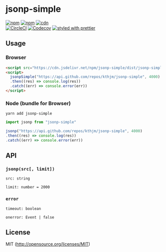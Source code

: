 # jsonp-simple

[![npm](https://img.shields.io/npm/v/jsonp-simple.svg?style=flat-square)](https://www.npmjs.com/package/jsonp-simple)
[![npm](https://img.shields.io/npm/dm/jsonp-simple.svg?style=flat-square)](https://www.npmjs.com/package/jsonp-simple)
[![cdn](https://img.shields.io/badge/jsdelivr-link-e84d3c.svg?style=flat-square)](https://cdn.jsdelivr.net/npm/jsonp-simple/dist/jsonp-simple.min.js)  
[![CircleCI](https://img.shields.io/circleci/project/github/kthjm/jsonp-simple.svg?style=flat-square)](https://circleci.com/gh/kthjm/jsonp-simple)
[![Codecov](https://img.shields.io/codecov/c/github/kthjm/jsonp-simple.svg?style=flat-square)](https://codecov.io/gh/kthjm/jsonp-simple)
[![styled with prettier](https://img.shields.io/badge/styled_with-prettier-ff69b4.svg?style=flat-square)](https://github.com/prettier/prettier)

## Usage

### Browser
```html
<script src="https://cdn.jsdelivr.net/npm/jsonp-simple/dist/jsonp-simple.min.js"></script>
<script>
  jsonpSimple("https://api.github.com/repos/kthjm/jsonp-simple", 4000)
  .then((res) => console.log(res))
  .catch((err) => console.error(err))
</script>
```

### Node (bundle for Browser)
```shell
yarn add jsonp-simple
```
```js
import jsonp from "jsonp-simple"

jsonp("https://api.github.com/repos/kthjm/jsonp-simple", 4000)
.then((res) => console.log(res))
.catch((err) => console.error(err))
```
## API

### `jsonp(src[, limit])`

`src: string`

`limit: number = 2000`

### `error`

`timeout: boolean`

`onerror: Event | false`

## License
MIT (http://opensource.org/licenses/MIT)
